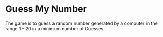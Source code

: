
# Guess My Number
The game is to guess a random number generated by a computer in the range 1 – 20 in a minimum number of Guesses.
